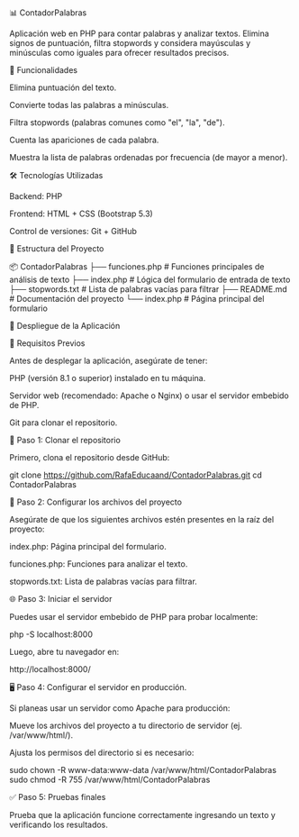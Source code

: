 📊 ContadorPalabras

Aplicación web en PHP para contar palabras y analizar textos. Elimina signos de puntuación, filtra stopwords y considera mayúsculas y minúsculas como iguales para ofrecer resultados precisos.

🚀 Funcionalidades

Elimina puntuación del texto.

Convierte todas las palabras a minúsculas.

Filtra stopwords (palabras comunes como "el", "la", "de").

Cuenta las apariciones de cada palabra.

Muestra la lista de palabras ordenadas por frecuencia (de mayor a menor).

🛠️ Tecnologías Utilizadas

Backend: PHP

Frontend: HTML + CSS (Bootstrap 5.3)

Control de versiones: Git + GitHub

📂 Estructura del Proyecto

📦 ContadorPalabras
├── funciones.php           # Funciones principales de análisis de texto
├── index.php               # Lógica del formulario de entrada de texto
├── stopwords.txt           # Lista de palabras vacías para filtrar
├── README.md               # Documentación del proyecto
└── index.php               # Página principal del formulario

🚀 Despliegue de la Aplicación

🔧 Requisitos Previos

Antes de desplegar la aplicación, asegúrate de tener:

PHP (versión 8.1 o superior) instalado en tu máquina.

Servidor web (recomendado: Apache o Nginx) o usar el servidor embebido de PHP.

Git para clonar el repositorio.

📝 Paso 1: Clonar el repositorio

Primero, clona el repositorio desde GitHub:

git clone https://github.com/RafaEducaand/ContadorPalabras.git
cd ContadorPalabras

📁 Paso 2: Configurar los archivos del proyecto

Asegúrate de que los siguientes archivos estén presentes en la raíz del proyecto:

index.php: Página principal del formulario.

funciones.php: Funciones para analizar el texto.

stopwords.txt: Lista de palabras vacías para filtrar.

🌐 Paso 3: Iniciar el servidor

Puedes usar el servidor embebido de PHP para probar localmente:

php -S localhost:8000

Luego, abre tu navegador en:

http://localhost:8000/

🖥️ Paso 4: Configurar el servidor en producción.

Si planeas usar un servidor como Apache para producción:

Mueve los archivos del proyecto a tu directorio de servidor (ej. /var/www/html/).

Ajusta los permisos del directorio si es necesario:

sudo chown -R www-data:www-data /var/www/html/ContadorPalabras
sudo chmod -R 755 /var/www/html/ContadorPalabras

✅ Paso 5: Pruebas finales

Prueba que la aplicación funcione correctamente ingresando un texto y verificando los resultados.